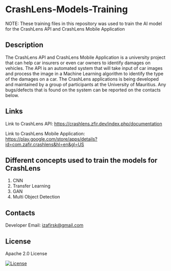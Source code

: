 # CrashLens-Models-Training

NOTE: These training files in this repository was used to train the AI model for the CrashLens API and CrashLens Mobile Application

## Description

The CrashLens API and CrashLens Mobile Application is a university project that can help car insurers or even car owners to identify damages on vehicles. The API is an automated system that will take input of car images and process the image in a Machine Learning algorithm to identify the type of the damages on a car. The CrashLens applications is being developed and maintained by a group of participants at the University of Mauritius. Any bugs/defects that is found on the system can be reported on the contacts below.

## Links

Link to CrashLens API: https://crashlens.zfir.dev/index.php/documentation

Link to CrashLens Mobile Application: https://play.google.com/store/apps/details?id=com.zafir.crashlens&hl=en&gl=US

## Different concepts used to train the models for CrashLens

1. CNN
2. Transfer Learning
3. GAN
4. Multi Object Detection

## Contacts

Developer Email: izafirsk@gmail.com


## License

Apache 2.0 License

[![License](https://img.shields.io/badge/License-Apache_2.0-blue.svg)](https://opensource.org/licenses/Apache-2.0)
